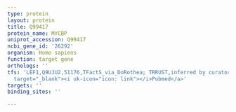 ```yaml
---
type: protein
layout: protein
title: Q99417
protein_name: MYCBP
uniprot_accession: Q99417
ncbi_gene_id: '26292'
organism: Homo sapiens
function: target gene
orthologs: ''
tfs: 'LEF1,Q9UJU2,51176,TFactS_via_DoRothea; TRRUST,inferred by curator,&ensp;<a href="https://www.ncbi.nlm.nih.gov/pubmed/?term=15979100%5Buid%5D+OR+22761861%5Buid%5D+OR+31340985%5Buid%5D+OR+29087512%5Buid%5D"
  target="_blank"><i uk-icon="icon: link"></i>Pubmed</a>'
targets: ''
binding_sites: ''

---
```

